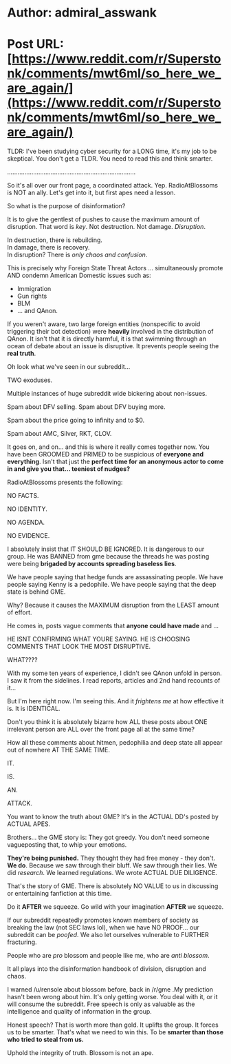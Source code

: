 # Author: admiral_asswank
# Post URL: [https://www.reddit.com/r/Superstonk/comments/mwt6ml/so_here_we_are_again/](https://www.reddit.com/r/Superstonk/comments/mwt6ml/so_here_we_are_again/)


TLDR: I've been studying cyber security for a LONG time, it's my job to be skeptical. You don't get a TLDR. You need to read this and think smarter.

..........................................................................

So it's all over our front page, a coordinated attack. Yep. RadioAtBlossoms is NOT an ally. Let's get into it, but first apes need a lesson.

So what is the purpose of disinformation?

It is to give the gentlest of pushes to cause the maximum amount of disruption. That word is *key*. Not destruction. Not damage. *Disruption*.

In destruction, there is rebuilding.  
In damage, there is recovery.  
In disruption? There is *only chaos and confusion*.

This is precisely why Foreign State Threat Actors ... simultaneously promote AND condemn American Domestic issues such as:

- Immigration
- Gun rights
- BLM
- ... and QAnon.

If you weren't aware, two large foreign entities (nonspecific to avoid triggering their bot detection) were **heavily** involved in the distribution of QAnon. It isn't that it is directly harmful, it is that swimming through an ocean of debate about an issue is disruptive. It prevents people seeing the **real truth**.

Oh look what we've seen in our subreddit...

TWO exoduses.

Multiple instances of huge subreddit wide bickering about non-issues.

Spam about DFV selling. Spam about DFV buying more.

Spam about the price going to infinity and to $0.

Spam about AMC, Silver, RKT, CLOV.

It goes on, and on... and this is where it really comes together now. You have been GROOMED and PRIMED to be suspicious of **everyone and everything**. Isn't that just the **perfect time for an anonymous actor to come in and give you that... teeniest of nudges?**

RadioAtBlossoms presents the following:

NO FACTS.

NO IDENTITY.

NO AGENDA.

NO EVIDENCE.

I absolutely insist that IT SHOULD BE IGNORED. It is dangerous to our group. He was BANNED from gme because the threads he was posting were being **brigaded by accounts spreading baseless lies**.

We have people saying that hedge funds are assassinating people. We have people saying Kenny is a pedophile. We have people saying that the deep state is behind GME.

Why? Because it causes the MAXIMUM disruption from the LEAST amount of effort.

He comes in, posts vague comments that **anyone could have made** and ...

HE ISNT CONFIRMING WHAT YOURE SAYING. HE IS CHOOSING COMMENTS THAT LOOK THE MOST DISRUPTIVE.

WHAT????

With my some ten years of experience, I didn't see QAnon unfold in person. I saw it from the sidelines. I read reports, articles and 2nd hand recounts of it... 

But I'm here right now. I'm seeing this. And it *frightens me* at how effective it is. It is IDENTICAL.

Don't you think it is absolutely bizarre how ALL these posts about ONE irrelevant person are ALL over the front page all at the same time?

How all these comments about hitmen, pedophilia and deep state all appear out of nowhere AT THE SAME TIME.

IT.

IS.

AN.

ATTACK.

You want to know the truth about GME? It's in the ACTUAL DD's posted by ACTUAL APES.

Brothers... the GME story is: They got greedy. You don't need someone vagueposting that, to whip your emotions.

**They're being punished.** They thought they had free money - they don't. **We do**. Because we saw through their bluff. We saw through their lies. We did *research*. We learned regulations. We wrote ACTUAL DUE DILIGENCE.

That's the story of GME. There is absolutely NO VALUE to us in discussing or entertaining fanfiction at this time.

Do it **AFTER** we squeeze. Go wild with your imagination **AFTER** we squeeze.

If our subreddit repeatedly promotes known members of society as breaking the law (not SEC laws lol), when we have NO PROOF... our subreddit can be *poofed*. We also let ourselves vulnerable to FURTHER fracturing.

People who are *pro* blossom and people like me, who are *anti blossom*.

It all plays into the disinformation handbook of division, disruption and chaos.

I warned /u/rensole about blossom before, back in /r/gme .My prediction hasn't been wrong about him. It's only getting worse. You deal with it, or it will consume the subreddit. Free speech is only as valuable as the intelligence and quality of information in the group.

Honest speech? That is worth more than gold. It uplifts the group. It forces us to be smarter. That's what we need to win this. To be **smarter than those who tried to steal from us.**

Uphold the integrity of truth. Blossom is not an ape.
